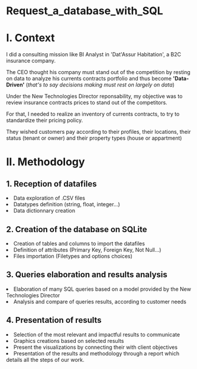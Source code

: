 # Request_a_database_with_SQL

<h1>I. Context</h1>

I did a consulting mission like BI Analyst in 'Dat'Assur Habitation', a B2C insurance company.

The CEO thought his company must stand out of the competition by resting on data to analyze his currents contracts portfolio and thus become **'Data-Driven'** (*that's to say decisions making must rest on largely on data*)

Under the New Technologies Director reponsability, my objective was to review insurance contracts prices to stand out of the competitors.

For that, I needed to realize an inventory of currents contracts, to try to standardize their pricing policy.

They wished customers pay according to their profiles, their locations, their status (tenant or owner) and their property types (house or appartment)

<h1>II. Methodology</h1>
  <h2>1. Reception of datafiles</h2>
    <li>Data exploration of .CSV files</li>
    <li>Datatypes definition (string, float, integer...)</li>
    <li>Data dictionnary creation</li>

  <h2>2. Creation of the database on SQLite</h2>
    <li>Creation of tables and columns to import the datafiles</li>
    <li>Definition of attributes (Primary Key, Foreign Key, Not Null...)</li>
    <li>Files importation (Filetypes and options choices)</li>

  <h2>3. Queries elaboration and results analysis</h2>
    <li>Elaboration of many SQL queries based on a model provided by the New Technologies Director</li>
    <li>Analysis and compare of queries results, according to customer needs</li>

  <h2>4. Presentation of results</h2>
    <li>Selection of the most relevant and impactful results to communicate</li>
    <li>Graphics creations based on selected results</li>
    <li>Present the visualizations by connecting their with client objectives</li>
    <li>Presentation of the results and methodology through a report which details all the steps of our work.</li>
